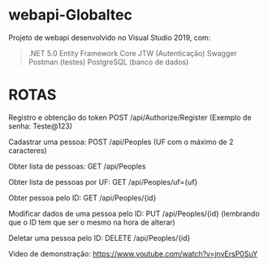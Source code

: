 # webapi-Globaltec

Projeto de webapi desenvolvido no Visual Studio 2019, com:

  > .NET 5.0
  > Entity Framework Core
  > JTW (Autenticação)
  > Swagger
  > Postman (testes) 
  > PostgreSQL (banco de dados)

# ROTAS

Registro e obtenção do token
POST /api/Authorize/Register (Exemplo de senha: Teste@123)

Cadastrar uma pessoa:
POST /api/Peoples (UF com o máximo de 2 caracteres)

Obter lista de pessoas:
GET /api/Peoples

Obter lista de pessoas por UF:
GET /api/Peoples/uf={uf}

Obter pessoa pelo ID:
GET /api/Peoples/{id}

Modificar dados de uma pessoa pelo ID:
PUT /api/Peoples/{id} (lembrando que o ID tem que ser o mesmo na hora de alterar)

Deletar uma pessoa pelo ID:
DELETE /api/Peoples/{id}

Video de demonstração: https://www.youtube.com/watch?v=jnvErsP0SuY

